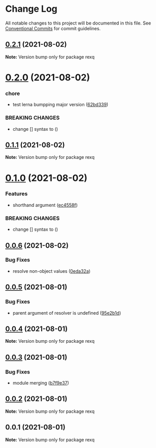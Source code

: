 # Change Log

All notable changes to this project will be documented in this file.
See [Conventional Commits](https://conventionalcommits.org) for commit guidelines.

## [0.2.1](https://github.com/linq2js/rexq/compare/rexq@0.2.0...rexq@0.2.1) (2021-08-02)

**Note:** Version bump only for package rexq





# [0.2.0](https://github.com/linq2js/rexq/compare/rexq@0.1.1...rexq@0.2.0) (2021-08-02)


### chore

* test lerna bumpping major version ([62bd339](https://github.com/linq2js/rexq/commit/62bd33968bf5d9e8959238fededbc7147d17187f))


### BREAKING CHANGES

* change [] syntax to ()





## [0.1.1](https://github.com/linq2js/rexq/compare/rexq@0.1.0...rexq@0.1.1) (2021-08-02)

**Note:** Version bump only for package rexq





# [0.1.0](https://github.com/linq2js/rexq/compare/rexq@0.0.6...rexq@0.1.0) (2021-08-02)


### Features

* shorthand argument ([ec4558f](https://github.com/linq2js/rexq/commit/ec4558f59dfa1d578d0b394c9b0d99232fe0cd28))


### BREAKING CHANGES

* change [] syntax to ()





## [0.0.6](https://github.com/linq2js/rexq/compare/rexq@0.0.5...rexq@0.0.6) (2021-08-02)


### Bug Fixes

* resolve non-object values ([0eda32a](https://github.com/linq2js/rexq/commit/0eda32ae30993c034b31a6bfac77c50cd129c143))





## [0.0.5](https://github.com/linq2js/rexq/compare/rexq@0.0.4...rexq@0.0.5) (2021-08-01)


### Bug Fixes

* parent argument of resolver is undefined ([95e2b1d](https://github.com/linq2js/rexq/commit/95e2b1d5c86788aaf5f8a6bc32967b76043c2530))





## [0.0.4](https://github.com/linq2js/rexq/compare/rexq@0.0.3...rexq@0.0.4) (2021-08-01)

**Note:** Version bump only for package rexq





## [0.0.3](https://github.com/linq2js/rexq/compare/rexq@0.0.2...rexq@0.0.3) (2021-08-01)


### Bug Fixes

* module merging ([b7f9e37](https://github.com/linq2js/rexq/commit/b7f9e3730bff6baa26dbda08014e1a44d9a61f9f))





## [0.0.2](https://github.com/linq2js/rexq/compare/rexq@0.0.1...rexq@0.0.2) (2021-08-01)

**Note:** Version bump only for package rexq





## 0.0.1 (2021-08-01)

**Note:** Version bump only for package rexq
